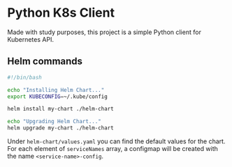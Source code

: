 # Python K8s Client

Made with study purposes, this project is a simple Python client for Kubernetes API.

## Helm commands

```bash
#!/bin/bash

echo "Installing Helm Chart..."
export KUBECONFIG=~/.kube/config

helm install my-chart ./helm-chart

echo "Upgrading Helm Chart..."
helm upgrade my-chart ./helm-chart
```

Under `helm-chart/values.yaml` you can find the default values for the chart.
For each element of `serviceNames` array, a configmap will be created with the name `<service-name>-config`.